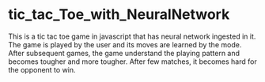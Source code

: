 # tic_tac_Toe_with_NeuralNetwork
This is a tic tac toe game in javascript that has neural network ingested in it. The game is played by the user and its moves are learned by the mode.
After subsequent games, the game understand the playing pattern and becomes tougher and more tougher. After few matches, it becomes hard for the opponent to win.
